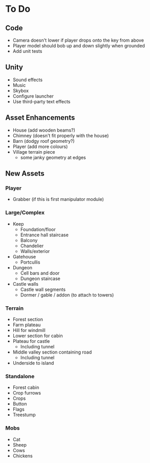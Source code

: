 # To Do

## Code
 - Camera doesn't lower if player drops onto the key from above
 - Player model should bob up and down slightly when grounded
 - Add unit tests

## Unity
 - Sound effects
 - Music
 - Skybox
 - Configure launcher
 - Use third-party text effects

## Asset Enhancements
 - House (add wooden beams?)
 - Chimney (doesn't fit properly with the house)
 - Barn (dodgy roof geometry?)
 - Player (add more colours)
 - Village terrain piece
   - some janky geometry at edges

## New Assets

### Player
 - Grabber (if this is first manipulator module)

### Large/Complex
 - Keep
   - Foundation/floor
   - Entrance hall staircase
   - Balcony
   - Chandelier
   - Walls/exterior
 - Gatehouse
   - Portcullis
 - Dungeon
   - Cell bars and door
   - Dungeon staircase
 - Castle walls
   - Castle wall segments
   - Dormer / gable / addon (to attach to towers)

### Terrain
 - Forest section
 - Farm plateau
 - Hill for windmill
 - Lower section for cabin
 - Plateau for castle
   - Including tunnel
 - Middle valley section containing road
   - Including tunnel
 - Underside to island

### Standalone
 - Forest cabin
 - Crop furrows
 - Crops
 - Button
 - Flags
 - Treestump

### Mobs
 - Cat
 - Sheep
 - Cows
 - Chickens